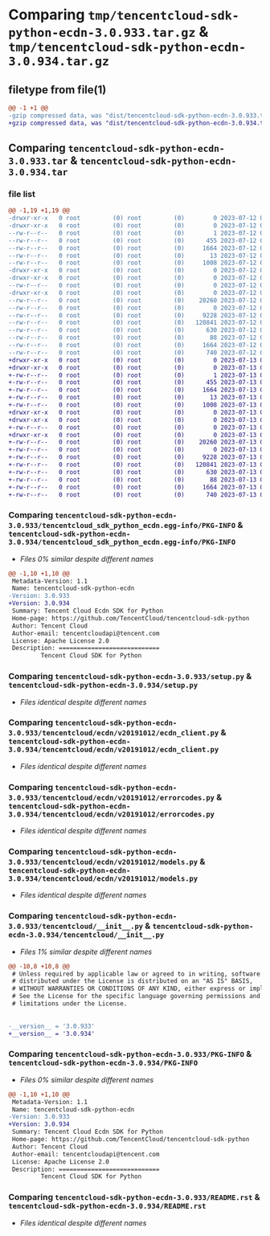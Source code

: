 # Comparing `tmp/tencentcloud-sdk-python-ecdn-3.0.933.tar.gz` & `tmp/tencentcloud-sdk-python-ecdn-3.0.934.tar.gz`

## filetype from file(1)

```diff
@@ -1 +1 @@
-gzip compressed data, was "dist/tencentcloud-sdk-python-ecdn-3.0.933.tar", last modified: Wed Jul 12 00:29:08 2023, max compression
+gzip compressed data, was "dist/tencentcloud-sdk-python-ecdn-3.0.934.tar", last modified: Thu Jul 13 00:21:39 2023, max compression
```

## Comparing `tencentcloud-sdk-python-ecdn-3.0.933.tar` & `tencentcloud-sdk-python-ecdn-3.0.934.tar`

### file list

```diff
@@ -1,19 +1,19 @@
-drwxr-xr-x   0 root         (0) root         (0)        0 2023-07-12 00:29:08.000000 tencentcloud-sdk-python-ecdn-3.0.933/
-drwxr-xr-x   0 root         (0) root         (0)        0 2023-07-12 00:29:08.000000 tencentcloud-sdk-python-ecdn-3.0.933/tencentcloud_sdk_python_ecdn.egg-info/
--rw-r--r--   0 root         (0) root         (0)        1 2023-07-12 00:29:08.000000 tencentcloud-sdk-python-ecdn-3.0.933/tencentcloud_sdk_python_ecdn.egg-info/dependency_links.txt
--rw-r--r--   0 root         (0) root         (0)      455 2023-07-12 00:29:08.000000 tencentcloud-sdk-python-ecdn-3.0.933/tencentcloud_sdk_python_ecdn.egg-info/SOURCES.txt
--rw-r--r--   0 root         (0) root         (0)     1664 2023-07-12 00:29:08.000000 tencentcloud-sdk-python-ecdn-3.0.933/tencentcloud_sdk_python_ecdn.egg-info/PKG-INFO
--rw-r--r--   0 root         (0) root         (0)       13 2023-07-12 00:29:08.000000 tencentcloud-sdk-python-ecdn-3.0.933/tencentcloud_sdk_python_ecdn.egg-info/top_level.txt
--rw-r--r--   0 root         (0) root         (0)     1008 2023-07-12 00:29:08.000000 tencentcloud-sdk-python-ecdn-3.0.933/setup.py
-drwxr-xr-x   0 root         (0) root         (0)        0 2023-07-12 00:29:08.000000 tencentcloud-sdk-python-ecdn-3.0.933/tencentcloud/
-drwxr-xr-x   0 root         (0) root         (0)        0 2023-07-12 00:29:08.000000 tencentcloud-sdk-python-ecdn-3.0.933/tencentcloud/ecdn/
--rw-r--r--   0 root         (0) root         (0)        0 2023-07-12 00:29:08.000000 tencentcloud-sdk-python-ecdn-3.0.933/tencentcloud/ecdn/__init__.py
-drwxr-xr-x   0 root         (0) root         (0)        0 2023-07-12 00:29:08.000000 tencentcloud-sdk-python-ecdn-3.0.933/tencentcloud/ecdn/v20191012/
--rw-r--r--   0 root         (0) root         (0)    20260 2023-07-12 00:29:08.000000 tencentcloud-sdk-python-ecdn-3.0.933/tencentcloud/ecdn/v20191012/ecdn_client.py
--rw-r--r--   0 root         (0) root         (0)        0 2023-07-12 00:29:08.000000 tencentcloud-sdk-python-ecdn-3.0.933/tencentcloud/ecdn/v20191012/__init__.py
--rw-r--r--   0 root         (0) root         (0)     9228 2023-07-12 00:29:08.000000 tencentcloud-sdk-python-ecdn-3.0.933/tencentcloud/ecdn/v20191012/errorcodes.py
--rw-r--r--   0 root         (0) root         (0)   120841 2023-07-12 00:29:08.000000 tencentcloud-sdk-python-ecdn-3.0.933/tencentcloud/ecdn/v20191012/models.py
--rw-r--r--   0 root         (0) root         (0)      630 2023-07-12 00:29:08.000000 tencentcloud-sdk-python-ecdn-3.0.933/tencentcloud/__init__.py
--rw-r--r--   0 root         (0) root         (0)       88 2023-07-12 00:29:08.000000 tencentcloud-sdk-python-ecdn-3.0.933/setup.cfg
--rw-r--r--   0 root         (0) root         (0)     1664 2023-07-12 00:29:08.000000 tencentcloud-sdk-python-ecdn-3.0.933/PKG-INFO
--rw-r--r--   0 root         (0) root         (0)      740 2023-07-12 00:29:08.000000 tencentcloud-sdk-python-ecdn-3.0.933/README.rst
+drwxr-xr-x   0 root         (0) root         (0)        0 2023-07-13 00:21:39.000000 tencentcloud-sdk-python-ecdn-3.0.934/
+drwxr-xr-x   0 root         (0) root         (0)        0 2023-07-13 00:21:39.000000 tencentcloud-sdk-python-ecdn-3.0.934/tencentcloud_sdk_python_ecdn.egg-info/
+-rw-r--r--   0 root         (0) root         (0)        1 2023-07-13 00:21:39.000000 tencentcloud-sdk-python-ecdn-3.0.934/tencentcloud_sdk_python_ecdn.egg-info/dependency_links.txt
+-rw-r--r--   0 root         (0) root         (0)      455 2023-07-13 00:21:39.000000 tencentcloud-sdk-python-ecdn-3.0.934/tencentcloud_sdk_python_ecdn.egg-info/SOURCES.txt
+-rw-r--r--   0 root         (0) root         (0)     1664 2023-07-13 00:21:39.000000 tencentcloud-sdk-python-ecdn-3.0.934/tencentcloud_sdk_python_ecdn.egg-info/PKG-INFO
+-rw-r--r--   0 root         (0) root         (0)       13 2023-07-13 00:21:39.000000 tencentcloud-sdk-python-ecdn-3.0.934/tencentcloud_sdk_python_ecdn.egg-info/top_level.txt
+-rw-r--r--   0 root         (0) root         (0)     1008 2023-07-13 00:21:39.000000 tencentcloud-sdk-python-ecdn-3.0.934/setup.py
+drwxr-xr-x   0 root         (0) root         (0)        0 2023-07-13 00:21:39.000000 tencentcloud-sdk-python-ecdn-3.0.934/tencentcloud/
+drwxr-xr-x   0 root         (0) root         (0)        0 2023-07-13 00:21:39.000000 tencentcloud-sdk-python-ecdn-3.0.934/tencentcloud/ecdn/
+-rw-r--r--   0 root         (0) root         (0)        0 2023-07-13 00:21:39.000000 tencentcloud-sdk-python-ecdn-3.0.934/tencentcloud/ecdn/__init__.py
+drwxr-xr-x   0 root         (0) root         (0)        0 2023-07-13 00:21:39.000000 tencentcloud-sdk-python-ecdn-3.0.934/tencentcloud/ecdn/v20191012/
+-rw-r--r--   0 root         (0) root         (0)    20260 2023-07-13 00:21:39.000000 tencentcloud-sdk-python-ecdn-3.0.934/tencentcloud/ecdn/v20191012/ecdn_client.py
+-rw-r--r--   0 root         (0) root         (0)        0 2023-07-13 00:21:39.000000 tencentcloud-sdk-python-ecdn-3.0.934/tencentcloud/ecdn/v20191012/__init__.py
+-rw-r--r--   0 root         (0) root         (0)     9228 2023-07-13 00:21:39.000000 tencentcloud-sdk-python-ecdn-3.0.934/tencentcloud/ecdn/v20191012/errorcodes.py
+-rw-r--r--   0 root         (0) root         (0)   120841 2023-07-13 00:21:39.000000 tencentcloud-sdk-python-ecdn-3.0.934/tencentcloud/ecdn/v20191012/models.py
+-rw-r--r--   0 root         (0) root         (0)      630 2023-07-13 00:21:39.000000 tencentcloud-sdk-python-ecdn-3.0.934/tencentcloud/__init__.py
+-rw-r--r--   0 root         (0) root         (0)       88 2023-07-13 00:21:39.000000 tencentcloud-sdk-python-ecdn-3.0.934/setup.cfg
+-rw-r--r--   0 root         (0) root         (0)     1664 2023-07-13 00:21:39.000000 tencentcloud-sdk-python-ecdn-3.0.934/PKG-INFO
+-rw-r--r--   0 root         (0) root         (0)      740 2023-07-13 00:21:39.000000 tencentcloud-sdk-python-ecdn-3.0.934/README.rst
```

### Comparing `tencentcloud-sdk-python-ecdn-3.0.933/tencentcloud_sdk_python_ecdn.egg-info/PKG-INFO` & `tencentcloud-sdk-python-ecdn-3.0.934/tencentcloud_sdk_python_ecdn.egg-info/PKG-INFO`

 * *Files 0% similar despite different names*

```diff
@@ -1,10 +1,10 @@
 Metadata-Version: 1.1
 Name: tencentcloud-sdk-python-ecdn
-Version: 3.0.933
+Version: 3.0.934
 Summary: Tencent Cloud Ecdn SDK for Python
 Home-page: https://github.com/TencentCloud/tencentcloud-sdk-python
 Author: Tencent Cloud
 Author-email: tencentcloudapi@tencent.com
 License: Apache License 2.0
 Description: ============================
         Tencent Cloud SDK for Python
```

### Comparing `tencentcloud-sdk-python-ecdn-3.0.933/setup.py` & `tencentcloud-sdk-python-ecdn-3.0.934/setup.py`

 * *Files identical despite different names*

### Comparing `tencentcloud-sdk-python-ecdn-3.0.933/tencentcloud/ecdn/v20191012/ecdn_client.py` & `tencentcloud-sdk-python-ecdn-3.0.934/tencentcloud/ecdn/v20191012/ecdn_client.py`

 * *Files identical despite different names*

### Comparing `tencentcloud-sdk-python-ecdn-3.0.933/tencentcloud/ecdn/v20191012/errorcodes.py` & `tencentcloud-sdk-python-ecdn-3.0.934/tencentcloud/ecdn/v20191012/errorcodes.py`

 * *Files identical despite different names*

### Comparing `tencentcloud-sdk-python-ecdn-3.0.933/tencentcloud/ecdn/v20191012/models.py` & `tencentcloud-sdk-python-ecdn-3.0.934/tencentcloud/ecdn/v20191012/models.py`

 * *Files identical despite different names*

### Comparing `tencentcloud-sdk-python-ecdn-3.0.933/tencentcloud/__init__.py` & `tencentcloud-sdk-python-ecdn-3.0.934/tencentcloud/__init__.py`

 * *Files 1% similar despite different names*

```diff
@@ -10,8 +10,8 @@
 # Unless required by applicable law or agreed to in writing, software
 # distributed under the License is distributed on an "AS IS" BASIS,
 # WITHOUT WARRANTIES OR CONDITIONS OF ANY KIND, either express or implied.
 # See the License for the specific language governing permissions and
 # limitations under the License.
 
 
-__version__ = '3.0.933'
+__version__ = '3.0.934'
```

### Comparing `tencentcloud-sdk-python-ecdn-3.0.933/PKG-INFO` & `tencentcloud-sdk-python-ecdn-3.0.934/PKG-INFO`

 * *Files 0% similar despite different names*

```diff
@@ -1,10 +1,10 @@
 Metadata-Version: 1.1
 Name: tencentcloud-sdk-python-ecdn
-Version: 3.0.933
+Version: 3.0.934
 Summary: Tencent Cloud Ecdn SDK for Python
 Home-page: https://github.com/TencentCloud/tencentcloud-sdk-python
 Author: Tencent Cloud
 Author-email: tencentcloudapi@tencent.com
 License: Apache License 2.0
 Description: ============================
         Tencent Cloud SDK for Python
```

### Comparing `tencentcloud-sdk-python-ecdn-3.0.933/README.rst` & `tencentcloud-sdk-python-ecdn-3.0.934/README.rst`

 * *Files identical despite different names*

